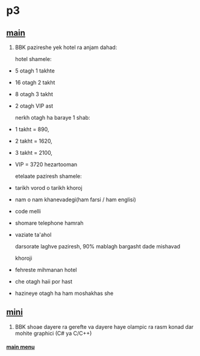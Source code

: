 # p3

## [main](main/)

1. BBK pazireshe yek hotel ra anjam dahad:

   hotel shamele:

- 5 otagh 1 takhte
- 16 otagh 2 takht
- 8 otagh 3 takht
- 2 otagh VIP ast

  nerkh otagh ha baraye 1 shab:

- 1 takht = 890,
- 2 takht = 1620,
- 3 takht = 2100,
- VIP = 3720 hezartooman

  etelaate paziresh shamele:

- tarikh vorod o tarikh khoroj
- nam o nam khanevadegi(ham farsi / ham englisi)
- code melli
- shomare telephone hamrah
- vaziate ta'ahol

  darsorate laghve paziresh, 90% mablagh bargasht dade mishavad

  khoroji

- fehreste mihmanan hotel
- che otagh haii por hast
- hazineye otagh ha ham moshakhas she

## [mini](mini/)

1. BBK shoae dayere ra gerefte va dayere haye olampic ra rasm konad dar mohite graphici (C# ya C/C++)

#### [main menu](../)
